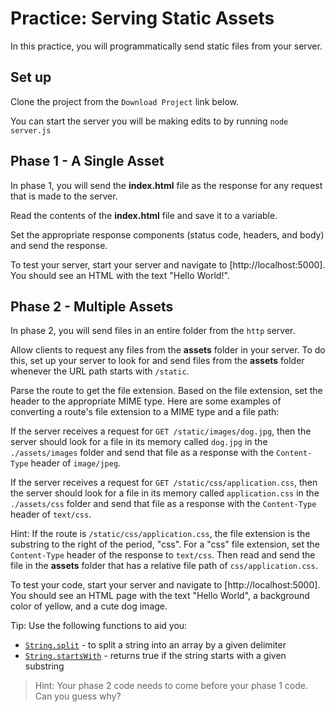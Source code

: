 # Practice: Serving Static Assets

In this practice, you will programmatically send static files from your server.

## Set up

Clone the project from the `Download Project` link below.

You can start the server you will be making edits to by running `node server.js`

## Phase 1 - A Single Asset

In phase 1, you will send the **index.html** file as the response for any
request that is made to the server.

Read the contents of the **index.html** file and save it to a variable.

Set the appropriate response components (status code, headers, and body) and
send the response.

To test your server, start your server and navigate to [http://localhost:5000].
You should see an HTML with the text "Hello World!".

## Phase 2 - Multiple Assets

In phase 2, you will send files in an entire folder from the `http` server.

Allow clients to request any files from the **assets** folder in your server. To
do this, set up your server to look for and send files from the **assets**
folder whenever the URL path starts with `/static`.

Parse the route to get the file extension. Based on the file extension, set the
header to the appropriate MIME type. Here are some examples of converting a
route's file extension to a MIME type and a file path:

If the server receives a request for `GET /static/images/dog.jpg`,
then the server should look for a file in its memory called `dog.jpg` in the
`./assets/images` folder and send that file as a response with the
`Content-Type` header of `image/jpeg`.

If the server receives a request for `GET /static/css/application.css`,
then the server should look for a file in its memory called `application.css` in
the `./assets/css` folder and send that file as a response with the
`Content-Type` header of `text/css`.

Hint: If the route is `/static/css/application.css`, the file extension is the
substring to the right of the period, "css". For a "css" file extension, set
the `Content-Type` header of the response to `text/css`. Then read and send the
file in the __assets__ folder that has a relative file path of
`css/application.css`.

To test your code, start your server and navigate to [http://localhost:5000].
You should see an HTML page with the text "Hello World", a background color of
yellow, and a cute dog image.

Tip: Use the following functions to aid you:

- [`String.split`] - to split a string into an array by a given delimiter
- [`String.startsWith`] - returns true if the string starts with a given
  substring

> Hint: Your phase 2 code needs to come before your phase 1 code. Can you guess
> why?

[`String.split`]: https://developer.mozilla.org/en-US/docs/Web/JavaScript/Reference/Global_Objects/String/split
[`String.startsWith`]: https://developer.mozilla.org/en-US/docs/Web/JavaScript/Reference/Global_Objects/String/startsWith

